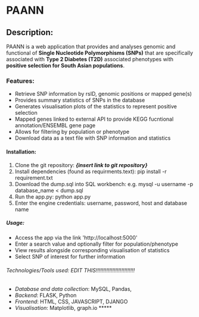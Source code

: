 # PAANN

## Description: 
PAANN is a web application that provides and analyses genomic and functional of **Single Nucleotide Polymorphisms (SNPs)** that are specifically associated with **Type 2 Diabetes (T2D)** associated phenotypes with **positive selection for South Asian populations**.

### Features:
- Retrieve SNP information by rsID, genomic positions or mapped gene(s)
- Provides summary statistics of SNPs in the database
- Generates visualisation plots of the statistics to represent positive selection
- Mapped genes linked to external API to provide KEGG fucntional annotation/ENSEMBL gene page
- Allows for filtering by population or phenotype
- Download data as a text file with SNP information and statistics
  
#### Installation:
1. Clone the git repository: ***{insert link to git repository}***
2. Install dependencies (found as requirments.text): pip install -r requirement.txt
3. Download the dump.sql into SQL workbench: e.g. mysql -u username -p database_name < dump.sql
4. Run the app.py: python app.py
5. Enter the engine credentials: username, password, host and database name

##### Usage:
- Access the app via the link 'http://localhost:5000'
- Enter a search value and optionally filter for population/phenotype
- View results alongside corresponding visualisation of statistics
- Select SNP of interest for further information

###### Technologies/Tools used: EDIT THIS!!!!!!!!!!!!!!!!!!!!!!!!!!
- *Database and data collection*: MySQL, Pandas,
- *Backend*: FLASK, Python
- *Frontend*: HTML, CSS, JAVASCRIPT, DJANGO
- *Visualisation*: Matplotlib, graph.io *****
